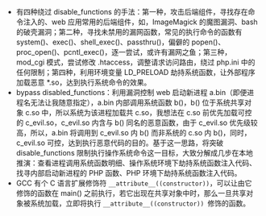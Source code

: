 - 有四种绕过 disable_functions 的手法：第一种，攻击后端组件，寻找存在命令注入的、web 应用常用的后端组件，如，ImageMagick 的魔图漏洞、bash 的破壳漏洞；第二种，寻找未禁用的漏网函数，常见的执行命令的函数有 system()、exec()、shell_exec()、passthru()，偏僻的 popen()、proc_open()、pcntl_exec()，逐一尝试，或许有漏网之鱼；第三种，mod_cgi 模式，尝试修改 .htaccess，调整请求访问路由，绕过 php.ini 中的任何限制；第四种，利用环境变量 LD_PRELOAD 劫持系统函数，让外部程序加载恶意 *.so，达到执行系统命令的效果。
- bypass disabled_functions：利用漏洞控制 web 启动新进程 a.bin（即便进程名无法让我随意指定），a.bin 内部调用系统函数 b()，b() 位于系统共享对象 c.so 中，所以系统为该进程加载共 c.so，我想法在 c.so 前优先加载可控的 c_evil.so，c_evil.so 内含与 b() 同名的恶意函数，由于 c_evil.so 优先级较高，所以，a.bin 将调用到 c_evil.so 内 b() 而非系统的 c.so 内 b()，同时，c_evil.so 可控，达到执行恶意代码的目的。基于这一思路，将突破 disable_functions 限制执行操作系统命令这一目标，大致分解成几步在本地推演：查看进程调用系统函数明细、操作系统环境下劫持系统函数注入代码、找寻内部启动新进程的 PHP 函数、PHP 环境下劫持系统函数注入代码。
- GCC 有个 C 语言扩展修饰符 `__attribute__((constructor))`，可以让由它修饰的函数在 main() 之前执行，若它出现在共享对象中时，那么一旦共享对象被系统加载，立即将执行 `__attribute__((constructor)) `修饰的函数。

